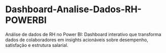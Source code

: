 # Dashboard-Analise-Dados-RH-POWERBI
Análise de dados de RH no Power BI: Dashboard interativo que transforma dados de colaboradores em insights acionáveis sobre desempenho, satisfação e estrutura salarial.
